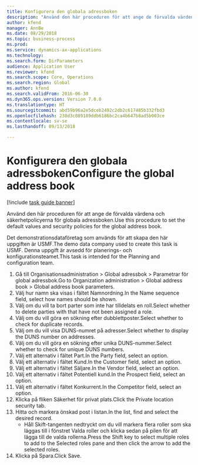 ```yaml
--- 
title: Konfigurera den globala adressboken
description: "Använd den här proceduren för att ange de förvalda värdena och säkerhetpolicyerna för globala adressboken."
author: kfend
manager: AnnBe
ms.date: 08/29/2018
ms.topic: business-process
ms.prod: 
ms.service: dynamics-ax-applications
ms.technology: 
ms.search.form: DirParameters
audience: Application User
ms.reviewer: kfend
ms.search.scope: Core, Operations
ms.search.region: Global
ms.author: kfend
ms.search.validFrom: 2016-06-30
ms.dyn365.ops.version: Version 7.0.0
ms.translationtype: HT
ms.sourcegitcommit: abd59b96a2e5dceb2492c2db2c617485b332fbd3
ms.openlocfilehash: 230d3c089189ddb6186bc2ca4b647b8ad5b003ce
ms.contentlocale: sv-se
ms.lasthandoff: 09/13/2018

---
```

# <a name="configure-the-global-address-book"></a><span data-ttu-id="e1ce6-103">Konfigurera den globala adressboken</span><span class="sxs-lookup"><span data-stu-id="e1ce6-103">Configure the global address book</span></span>

[!include [task guide banner](../../includes/task-guide-banner.md)]

<span data-ttu-id="e1ce6-104">Använd den här proceduren för att ange de förvalda värdena och säkerhetpolicyerna för globala adressboken.</span><span class="sxs-lookup"><span data-stu-id="e1ce6-104">Use this procedure to set the default values and security policies for the global address book.</span></span> 

<span data-ttu-id="e1ce6-105">Det demonstrationsdataföretag som används för att skapa den här uppgiften är USMF.</span><span class="sxs-lookup"><span data-stu-id="e1ce6-105">The demo data company used to create this task is USMF.</span></span> <span data-ttu-id="e1ce6-106">Denna uppgift är avsedd för planerings- och konfigurationsteamet.</span><span class="sxs-lookup"><span data-stu-id="e1ce6-106">This task is intended for the Planning and configuration team.</span></span>

1. <span data-ttu-id="e1ce6-107">Gå till Organisationsadministration > Global adressbok > Parametrar för global adressbok.</span><span class="sxs-lookup"><span data-stu-id="e1ce6-107">Go to Organization administration > Global address book > Global address book parameters.</span></span>
2. <span data-ttu-id="e1ce6-108">Välj hur namn ska visas i fältet Namnordning.</span><span class="sxs-lookup"><span data-stu-id="e1ce6-108">In the Name sequence field, select how names should be shown.</span></span>
3. <span data-ttu-id="e1ce6-109">Välj om du vill ta bort parter som inte har tilldelats en roll.</span><span class="sxs-lookup"><span data-stu-id="e1ce6-109">Select whether to delete parties with that have not been assigned a role.</span></span>
4. <span data-ttu-id="e1ce6-110">Välj om du vill göra en sökning efter dubblettposter.</span><span class="sxs-lookup"><span data-stu-id="e1ce6-110">Select whether to check for duplicate records.</span></span>
5. <span data-ttu-id="e1ce6-111">Välj om du vill visa DUNS-numret på adresser.</span><span class="sxs-lookup"><span data-stu-id="e1ce6-111">Select whether to display the DUNS number on addresses.</span></span>
6. <span data-ttu-id="e1ce6-112">Välj om du vill göra en sökning efter unika DUNS-nummer.</span><span class="sxs-lookup"><span data-stu-id="e1ce6-112">Select whether to check for unique DUNS numbers.</span></span>
7. <span data-ttu-id="e1ce6-113">Välj ett alternativ i fältet Part.</span><span class="sxs-lookup"><span data-stu-id="e1ce6-113">In the Party field, select an option.</span></span>
8. <span data-ttu-id="e1ce6-114">Välj ett alternativ i fältet Kund.</span><span class="sxs-lookup"><span data-stu-id="e1ce6-114">In the Customer field, select an option.</span></span>
9. <span data-ttu-id="e1ce6-115">Välj ett alternativ i fältet Säljare.</span><span class="sxs-lookup"><span data-stu-id="e1ce6-115">In the Vendor field, select an option.</span></span>
10. <span data-ttu-id="e1ce6-116">Välj ett alternativ i fältet Potentiell kund.</span><span class="sxs-lookup"><span data-stu-id="e1ce6-116">In the Prospect field, select an option.</span></span>
11. <span data-ttu-id="e1ce6-117">Välj ett alternativ i fältet Konkurrent.</span><span class="sxs-lookup"><span data-stu-id="e1ce6-117">In the Competitor field, select an option.</span></span>
12. <span data-ttu-id="e1ce6-118">Klicka på fliken Säkerhet för privat plats.</span><span class="sxs-lookup"><span data-stu-id="e1ce6-118">Click the Private location security tab.</span></span>
13. <span data-ttu-id="e1ce6-119">Hitta och markera önskad post i listan.</span><span class="sxs-lookup"><span data-stu-id="e1ce6-119">In the list, find and select the desired record.</span></span>
    * <span data-ttu-id="e1ce6-120">Håll Skift-tangenten nedtryckt om du vill markera flera roller som ska läggas till i fönstret Valda roller och klicka sedan på pilen för att lägga till de valda rollerna.</span><span class="sxs-lookup"><span data-stu-id="e1ce6-120">Press the Shift key to select multiple roles to add to the Selected roles pane and then click the arrow to add the selected roles.</span></span>  
14. <span data-ttu-id="e1ce6-121">Klicka på Spara.</span><span class="sxs-lookup"><span data-stu-id="e1ce6-121">Click Save.</span></span>


